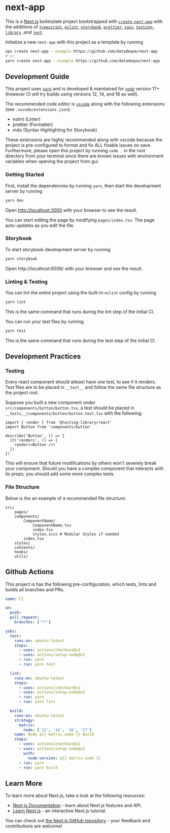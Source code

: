# next-app

This is a [Next.js](https://nextjs.org/) boilerplate project bootstrapped with [`create-next-app`](https://github.com/vercel/next.js/tree/canary/packages/create-next-app) with the additions of [`typescript`](https://www.typescriptlang.org/), [`eslint`](https://eslint.org/), [`storybook`](https://storybook.js.org/), [`prettier`](https://prettier.io/), [`sass`](https://sass-lang.com/), [`testing-library`](https://testing-library.com/) ,and [`jest`](https://jestjs.io/).

Initialize a new `next-app` with this project as a template by running

```bash
npx create next-app --example https://github.com/datadeque/next-app
# or
yarn create next-app --example https://github.com/datadeque/next-app
```

## Development Guide

This project uses [`yarn`](https://yarnpkg.com/) and is developed & maintained for [`node`](https://nodejs.org/en/) version 17+ (however CI will try builds using versions 12, 14, and 16 as well).

The recommended code editor is [`vscode`](https://code.visualstudio.com/) along with the following extensions (see `.vscode/extensions.json`):

- eslint (Linter)
- prettier (Formatter)
- mdx (Syntax Highlighting for Storybook)

These extensions are highly recommended along with vscode because the project is pre-configured to format and fix ALL fixable issues on save. Furthermore, please open this project by running `code .` in the root directory from your terminal since there are known issues with environment variables when opening the project from gui.

### Getting Started

First, install the dependencies by running `yarn`, then start the development server by running

```bash
yarn dev
```

Open [http://localhost:3000](http://localhost:3000) with your browser to see the result.

You can start editing the page by modifying `pages/index.tsx`. The page auto-updates as you edit the file.

### Storybook

To start storybook development server by running

```bash
yarn storybook
```

Open http://localhost:6006/ with your browser and see the result.

### Linting & Testing

You can lint the entire project using the built-in `eslint` config by running

```bash
yarn lint
```

This is the same command that runs during the lint step of the initial CI.

You can run your test files by running

```bash
yarn test
```

This is the same command that runs during the test step of the initial CI.

## Development Practices

### Testing

Every react component should atleast have one test, to see if it renders. Test files are to be placed in `__test__` and follow the same file structure as the project root.

Suppose you built a new component under `src/components/button/button.tsx`, a test should be placed in `__tests__/components/button/button.test.tsx` with the following:

```tsx
import { render } from '@testing-library/react'
import Button from 'components/button'

describe('Button', () => {
  it('renders', () => {
    render(<Button />)
  })
})
```

This will ensure that future modifications by others won't severely break your component. Should you have a complex component that interacts with its props, you should add some more complex tests.

### File Structure

Below is the an example of a recommended file structure:

```
src/
    pages/
    components/
        ComponentName/
            ComponentName.tsx
            index.tsx
            styles.scss # Modular Styles if needed
        index.tsx
    styles/
    contexts/
    hooks/
    utils/
```

## Github Actions

This project is has the following pre-configuration, which tests, lints and builds all branches and PRs.

```yaml
name: CI

on:
  push:
  pull_request:
    branches: ['**']

jobs:
  test:
    runs-on: ubuntu-latest
    steps:
      - uses: actions/checkout@v2
      - uses: actions/setup-node@v2
      - run: yarn
      - run: yarn test

  lint:
    runs-on: ubuntu-latest
    steps:
      - uses: actions/checkout@v2
      - uses: actions/setup-node@v2
      - run: yarn
      - run: yarn lint

  build:
    runs-on: ubuntu-latest
    strategy:
      matrix:
        node: ['12', '14', '16', '17']
    name: Node ${{ matrix.node }} Build
    steps:
      - uses: actions/checkout@v2
      - uses: actions/setup-node@v2
        with:
          node-version: ${{ matrix.node }}
      - run: yarn
      - run: yarn build
```

## Learn More

To learn more about Next.js, take a look at the following resources:

- [Next.js Documentation](https://nextjs.org/docs) - learn about Next.js features and API.
- [Learn Next.js](https://nextjs.org/learn) - an interactive Next.js tutorial.

You can check out [the Next.js GitHub repository](https://github.com/vercel/next.js/) - your feedback and contributions are welcome!
